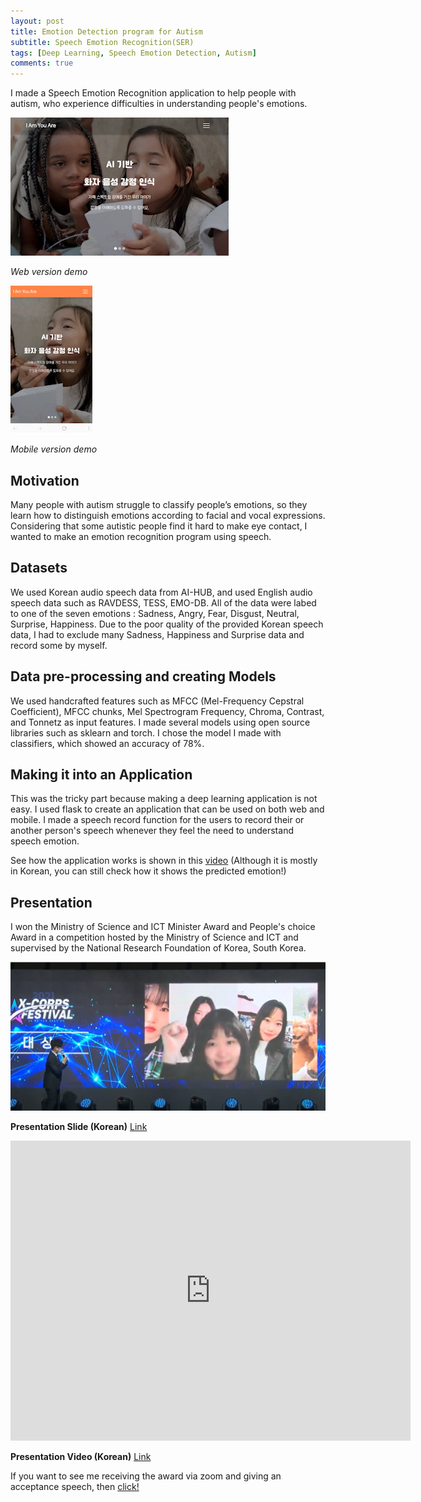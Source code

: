```yaml
---
layout: post
title: Emotion Detection program for Autism
subtitle: Speech Emotion Recognition(SER)
tags: [Deep Learning, Speech Emotion Detection, Autism]
comments: true
---
```


I made a Speech Emotion Recognition application to help people with autism, who experience difficulties in understanding people's emotions.

![web](/assets/img/web_version_SparkVideo.gif) 

*Web version demo*

![Mobile](/assets/img/mobile_SparkVideo.gif) 

*Mobile version demo*
  

## Motivation
Many people with autism struggle to classify people’s emotions, so they learn how to distinguish emotions according to facial and vocal expressions. 
Considering that some autistic people find it hard to make eye contact, I wanted to make an emotion recognition program using speech.

## Datasets
We used Korean audio speech data from AI-HUB, and used English audio speech data such as RAVDESS, TESS, EMO-DB. 
All of the data were labed to one of the seven emotions : Sadness, Angry, Fear, Disgust, Neutral, Surprise, Happiness.
Due to the poor quality of the provided Korean speech data, I had to exclude many Sadness, Happiness and Surprise data and record some by myself.

## Data pre-processing and creating Models
We used handcrafted features such as MFCC (Mel-Frequency Cepstral Coefficient), MFCC chunks, Mel Spectrogram Frequency, Chroma, Contrast, and Tonnetz as input features.
I made several models using open source libraries such as sklearn and torch. I chose the model I made with classifiers, which showed an accuracy of 78%.

## Making it into an Application
This was the tricky part because making a deep learning application is not easy. I used flask to create an application that can be used on both web and mobile.
I made a speech record function for the users to record their or another person's speech whenever they feel the need to understand speech emotion.

See how the application works is shown in this [video](https://drive.google.com/file/d/1M6jFdpfgQ6Jgj_SAguZOro39qF6Q9bo_/view?usp=sharing)
(Although it is mostly in Korean, you can still check how it shows the predicted emotion!)

## Presentation 
I won the Ministry of Science and ICT Minister Award and People's choice Award in a competition hosted by the Ministry of Science and ICT and supervised by the National Research Foundation of Korea, South Korea. 
  
![Link](/assets/img/ser_yay.png)

**Presentation Slide (Korean)** [Link](https://docs.google.com/presentation/d/17DgpZbf1asoJQJf36m4loNqFOfEx9ERT/edit?usp=sharing&ouid=112875109540923890739&rtpof=true&sd=true)

<iframe class="slide-presentation" src="https://docs.google.com/presentation/d/17DgpZbf1asoJQJf36m4loNqFOfEx9ERT/edit?usp=sharing&ouid=112875109540923890739&rtpof=true&sd=true" frameborder="0" width="640" height="480" allowfullscreen="true" mozallowfullscreen="true" webkitallowfullscreen="true"></iframe> 


**Presentation Video (Korean)** [Link](https://drive.google.com/file/d/1ONePrnRlefrQYtaU_vZbr0Fs7hEBupOz/view?usp=sharing)

If you want to see me receiving the award via zoom and giving an acceptance speech, then [click!](https://drive.google.com/file/d/1rzkk02eMN-kX6f76X0Mwk0mQFMG7kBoZ/view?usp=sharing)



